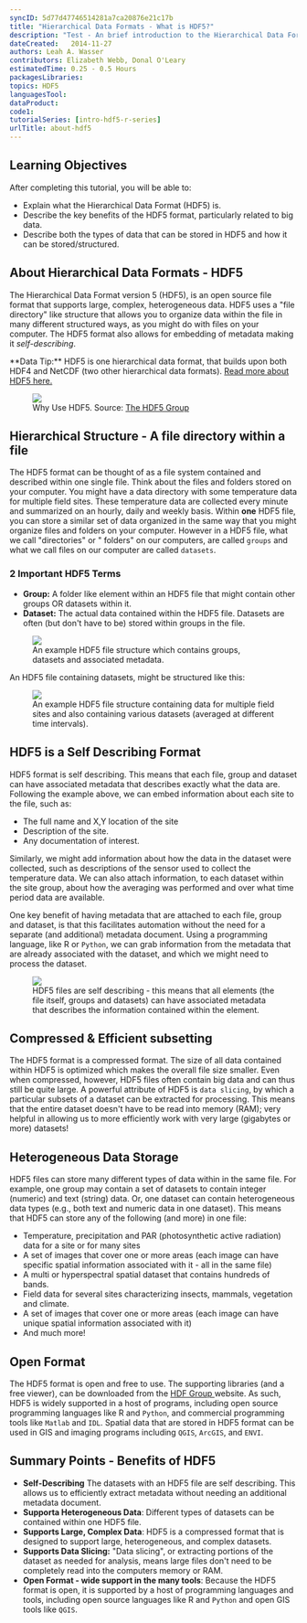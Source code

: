 ```yaml
---
syncID: 5d77d47746514281a7ca20876e21c17b
title: "Hierarchical Data Formats - What is HDF5?"
description: "Test - An brief introduction to the Hierarchical Data Format 5 (HDF5) file/data model. Learn about how HDF5 is structured and the benefits of using HDF5."
dateCreated:   2014-11-27
authors: Leah A. Wasser
contributors: Elizabeth Webb, Donal O'Leary
estimatedTime: 0.25 - 0.5 Hours
packagesLibraries:
topics: HDF5
languagesTool:
dataProduct:
code1:
tutorialSeries: [intro-hdf5-r-series]
urlTitle: about-hdf5
---
```



<div id="ds-objectives" markdown="1">

## Learning Objectives
After completing this tutorial, you will be able to:

* Explain what the Hierarchical Data Format (HDF5) is.
* Describe the key benefits of the HDF5 format, particularly related to big data.
* Describe both the types of data that can be stored in HDF5 and how it can be stored/structured.

</div>

## About Hierarchical Data Formats - HDF5

The Hierarchical Data Format version 5 (HDF5), is an open source file format
that supports large, complex, heterogeneous data. HDF5 uses a "file directory"
like structure that allows you to organize data within the file in many different
structured ways, as you might do with files on your computer. The HDF5 format
also allows for embedding of metadata making it *self-describing*.

<div id="ds-dataTip" markdown="1">
<i class="fa fa-star"></i> **Data Tip:** HDF5 is one hierarchical data format,
that builds upon both HDF4 and NetCDF (two other hierarchical data formats).
<a href="https://www.hdfgroup.org" target="_blank"> Read more about HDF5 here.</a>
</div>


<figure>
    <a href="https://raw.githubusercontent.com/NEONScience/NEON-Data-Skills/dev-aten/graphics/HDF5/whyHDF5.jpg">
    <img src="https://raw.githubusercontent.com/NEONScience/NEON-Data-Skills/dev-aten/graphics/HDF5/whyHDF5.jpg"></a>
    <figcaption>Why Use HDF5. Source: <a href="http://www.hdfgroup.org" target="_blank"> The HDF5 Group</a></figcaption>
</figure>

## Hierarchical Structure - A file directory within a file

The HDF5 format can  be thought of as a file system contained and described
within one single file. Think about the files and folders stored on your computer.
You might have a data directory with some temperature data for multiple field
sites. These temperature data are collected every minute and summarized on an
hourly, daily and weekly basis. Within **one** HDF5 file, you can store a similar
set of data organized in the same way that you might organize files and folders
on your computer. However in a HDF5 file, what we call "directories" or "
folders" on our computers, are called `groups` and what we call files on our
computer are called `datasets`.

### 2 Important HDF5 Terms

* **Group:** A folder like element within an HDF5 file that might contain other
groups OR datasets within it.
* **Dataset:** The actual data contained within the HDF5 file. Datasets are often
(but don't have to be) stored within groups in the file.


<figure>
    <a href="https://raw.githubusercontent.com/NEONScience/NEON-Data-Skills/dev-aten/graphics/HDF5/hdf5_structure4.jpg">
    <img src="https://raw.githubusercontent.com/NEONScience/NEON-Data-Skills/dev-aten/graphics/HDF5/hdf5_structure4.jpg"></a>
    <figcaption>An example HDF5 file structure which contains groups, datasets and associated metadata.</figcaption>
</figure>


An HDF5 file containing datasets, might be structured like this:

<figure>
    <a href="https://raw.githubusercontent.com/NEONScience/NEON-Data-Skills/dev-aten/graphics/HDF5/hdf5_structure3.jpg">
    <img src="https://raw.githubusercontent.com/NEONScience/NEON-Data-Skills/dev-aten/graphics/HDF5/hdf5_structure3.jpg"></a>
    <figcaption>An example HDF5 file structure containing data for multiple field sites and also containing various datasets (averaged at different time intervals).</figcaption>
</figure>


## HDF5 is a Self Describing Format

HDF5 format is self describing. This means that each file, group and dataset
can have associated metadata that describes exactly what the data are. Following
the example above, we can embed information about each site to the file, such as:

* The full name and X,Y location of the site
* Description of the site.
* Any documentation of interest.

Similarly, we might add information about how the data in the dataset were
collected, such as descriptions of the sensor used to collect the temperature
data. We can also attach information, to each dataset within the site group,
about how the averaging was performed and over what time period data are available.

One key benefit of having metadata that are attached to each file, group and
dataset, is that this facilitates automation without the need for a separate
(and additional) metadata document. Using a programming language, like R or
`Python`, we can grab information from the metadata that are already associated
with the dataset, and which we might need to process the dataset.

<figure>
    <a href="https://raw.githubusercontent.com/NEONScience/NEON-Data-Skills/dev-aten/graphics/HDF5/hdf5_structure2.jpg">
    <img src="https://raw.githubusercontent.com/NEONScience/NEON-Data-Skills/dev-aten/graphics/HDF5/hdf5_structure2.jpg"></a>
    <figcaption>HDF5 files are self describing - this means that all elements
    (the file itself, groups and datasets) can have associated metadata that
    describes the information contained within the element.</figcaption>
</figure>

## Compressed & Efficient subsetting
The HDF5 format is a compressed format. The size of all data contained within
HDF5 is optimized which makes the overall file size smaller. Even when
compressed, however, HDF5 files often contain big data and can thus still be
quite large. A powerful attribute of HDF5 is `data slicing`, by which a
particular subsets of a dataset can be extracted for processing. This means that
the entire dataset doesn't have to be read into memory (RAM); very helpful in
allowing us to more efficiently work with very large (gigabytes or more) datasets!

## Heterogeneous Data Storage
HDF5 files can store many different types of data within in the same file. For
example, one group may contain a set of datasets to contain integer (numeric)
and text (string) data. Or, one dataset can contain heterogeneous data types
(e.g., both text and numeric data in one dataset). This means that HDF5 can store
any of the following (and more) in one file:

* Temperature, precipitation and PAR (photosynthetic active radiation) data for
a site or for many sites
* A set of images that cover one or more areas (each image can have specific
spatial information associated with it - all in the same file)
* A multi or hyperspectral spatial dataset that contains hundreds of bands.
* Field data for several sites characterizing insects, mammals, vegetation and
climate.
* A set of images that cover one or more areas (each image can have unique
spatial information associated with it)
* And much more!

## Open Format
The HDF5 format is open and free to use. The supporting libraries (and a free
viewer), can be downloaded from the
<a href="http://www.hdfgroup.org" target="_blank">HDF Group </a>
website.  As such, HDF5 is widely supported in a host of programs, including
open source programming languages like R and `Python`, and commercial
programming tools like `Matlab` and `IDL`. Spatial data that are stored in HDF5
format can be used in GIS and imaging programs including `QGIS`, `ArcGIS`, and
`ENVI`.


## Summary Points - Benefits of HDF5

* **Self-Describing** The datasets with an HDF5 file are self describing. This
allows us to efficiently extract metadata without needing an additional metadata
document.
* **Supporta Heterogeneous Data**: Different types of datasets can be contained
within one HDF5 file.
* **Supports Large, Complex Data**: HDF5 is a compressed format that is designed
to support large, heterogeneous, and complex datasets.
* **Supports Data Slicing:** "Data slicing", or extracting portions of the
dataset as needed for  analysis, means large files don't need to be completely
read into the computers memory or RAM.
* **Open Format -  wide support in the many tools**: Because the HDF5 format is
open, it is supported by a host of programming languages and tools, including
open source languages like R and `Python` and open GIS tools like `QGIS`.


